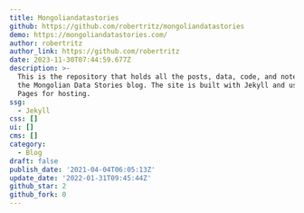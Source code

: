 ```yaml
---
title: Mongoliandatastories
github: https://github.com/robertritz/mongoliandatastories
demo: https://mongoliandatastories.com/
author: robertritz
author_link: https://github.com/robertritz
date: 2023-11-30T07:44:59.677Z
description: >-
  This is the repository that holds all the posts, data, code, and notebooks for
  the Mongolian Data Stories blog. The site is built with Jekyll and uses Github
  Pages for hosting.
ssg:
  - Jekyll
css: []
ui: []
cms: []
category:
  - Blog
draft: false
publish_date: '2021-04-04T06:05:13Z'
update_date: '2022-01-31T09:45:44Z'
github_star: 2
github_fork: 0
---
```

